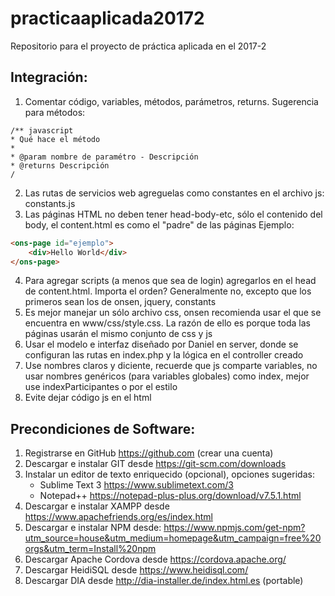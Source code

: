 # practicaaplicada20172
Repositorio para el proyecto de práctica aplicada en el 2017-2

## Integración:
1. Comentar código, variables, métodos, parámetros, returns. 
Sugerencia para métodos:
```
/** javascript
* Qué hace el método
*
* @param nombre de paramétro - Descripción
* @returns Descripción 
/
```
2. Las rutas de servicios web agreguelas como constantes en el archivo js: constants.js
3. Las páginas HTML no deben tener head-body-etc, sólo el contenido del body, el content.html es como el "padre" de las páginas
Ejemplo:
``` html
<ons-page id="ejemplo">
    <div>Hello World</div>
</ons-page>  
```
4. Para agregar scripts (a menos que sea de login) agregarlos en el head de content.html. Importa el orden? Generalmente no, excepto que los primeros sean los de onsen, jquery, constants
5. Es mejor manejar un sólo archivo css, onsen recomienda usar el que se encuentra en www/css/style.css. La razón de ello es porque toda las páginas usarán el mismo conjunto de css y js
6. Usar el modelo e interfaz diseñado por Daniel en server, donde se configuran las rutas en index.php y la lógica en el controller creado
7. Use nombres claros y diciente, recuerde que js comparte variables, no usar nombres genéricos (para variables globales) como index, mejor use indexParticipantes o por el estilo
8. Evite dejar código js en el html

## Precondiciones de Software:
1.  Registrarse en GitHub https://github.com (crear una cuenta)
2.  Descargar e instalar GIT desde   https://git-scm.com/downloads
3.  Instalar un editor de texto enriquecido (opcional), opciones sugeridas:
    - Sublime Text 3  https://www.sublimetext.com/3
    - Notepad++  https://notepad-plus-plus.org/download/v7.5.1.html
4.  Descargar e instalar XAMPP desde https://www.apachefriends.org/es/index.html
5.  Descargar e instalar NPM desde:
    https://www.npmjs.com/get-npm?utm_source=house&utm_medium=homepage&utm_campaign=free%20orgs&utm_term=Install%20npm
6.  Descargar Apache Cordova desde https://cordova.apache.org/
7.  Descargar HeidiSQL desde https://www.heidisql.com/
8.  Descargar DIA desde http://dia-installer.de/index.html.es (portable)
